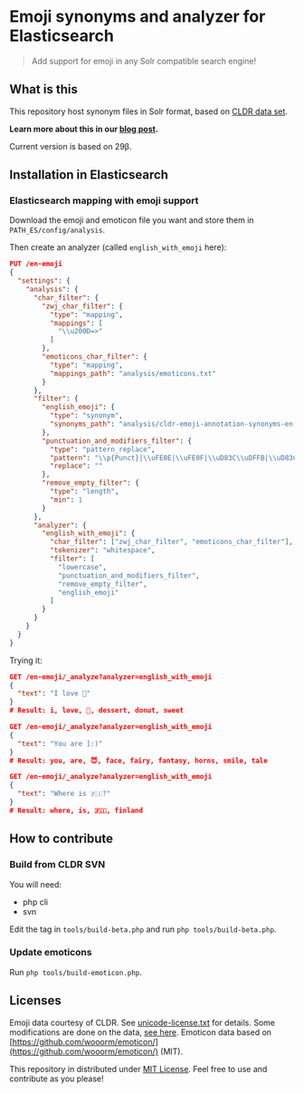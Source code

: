 # Emoji synonyms and analyzer for Elasticsearch
> Add support for emoji in any Solr compatible search engine!

## What is this

This repository host synonym files in Solr format, based on [CLDR data set](http://cldr.unicode.org/).

**Learn more about this in our [blog post](TODO).**

Current version is based on 29β.

## Installation in Elasticsearch

### Elasticsearch mapping with emoji support

Download the emoji and emoticon file you want and store them in `PATH_ES/config/analysis`.

Then create an analyzer (called `english_with_emoji` here):

```json
PUT /en-emoji
{
  "settings": {
    "analysis": {
      "char_filter": {
        "zwj_char_filter": {
          "type": "mapping",
          "mappings": [ 
            "\\u200D=>"
          ]
        },
        "emoticons_char_filter": {
          "type": "mapping",
          "mappings_path": "analysis/emoticons.txt"
        }
      },
      "filter": {
        "english_emoji": {
          "type": "synonym",
          "synonyms_path": "analysis/cldr-emoji-annotation-synonyms-en.txt" 
        },
        "punctuation_and_modifiers_filter": {
          "type": "pattern_replace",
          "pattern": "\\p{Punct}|\\uFE0E|\\uFE0F|\\uD83C\\uDFFB|\\uD83C\\uDFFC|\\uD83C\\uDFFD|\\uD83C\\uDFFE|\\uD83C\\uDFFF",
          "replace": ""
        },
        "remove_empty_filter": {
          "type": "length",
          "min": 1
        }
      },
      "analyzer": {
        "english_with_emoji": {
          "char_filter": ["zwj_char_filter", "emoticons_char_filter"],
          "tokenizer": "whitespace",
          "filter": [
            "lowercase",
            "punctuation_and_modifiers_filter",
            "remove_empty_filter",
            "english_emoji"
          ]
        }
      }
    }
  }
}
```

Trying it:

```json
GET /en-emoji/_analyze?analyzer=english_with_emoji
{
  "text": "I love 🍩"
}
# Result: i, love, 🍩, dessert, donut, sweet

GET /en-emoji/_analyze?analyzer=english_with_emoji
{
  "text": "You are ]:)"
}
# Result: you, are, 😈, face, fairy, fantasy, horns, smile, tale

GET /en-emoji/_analyze?analyzer=english_with_emoji
{
  "text": "Where is 🇫🇮?"
}
# Result: where, is, 🇫🇮, finland
```

## How to contribute

### Build from CLDR SVN

You will need:

- php cli
- svn

Edit the tag in `tools/build-beta.php` and run `php tools/build-beta.php`.

### Update emoticons

Run `php tools/build-emoticon.php`.

## Licenses

Emoji data courtesy of CLDR. See [unicode-license.txt](unicode-license.txt) for details. Some modifications are done on the data, [see here](https://github.com/jolicode/emoji-search/issues/6).
Emoticon data based on [https://github.com/wooorm/emoticon/](https://github.com/wooorm/emoticon/) (MIT).

This repository in distributed under [MIT License](LICENSE). Feel free to use and contribute as you please!
